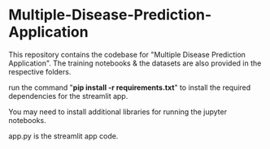 # Multiple-Disease-Prediction-Application
This repository contains the codebase for "Multiple Disease Prediction Application". The training notebooks &amp; the datasets are also provided in the respective folders. 

run the command "**pip install -r requirements.txt**" to install the required dependencies for the streamlit app.

You may need to install additional libraries for running the jupyter notebooks.

app.py is the streamlit app code.
